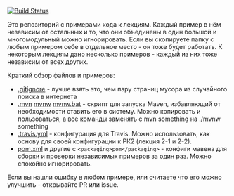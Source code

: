 [![Build Status](https://travis-ci.org/java-park-mail-ru/samples.svg?branch=master)](https://travis-ci.org/java-park-mail-ru/samples)

Это репозиторий с примерами кода к лекциям. Каждый пример в нём независим от остальных и то, что они объединены в один большой и многомодульный можно игнорировать. Если вы скопируете папку с любым примером себе в отдельное место - он тоже будет работать. К некоторым лекциям дано несколько примеров - каждый из них тоже независим от всех других.

Краткий обзор файлов и примеров:
- [.gitignore](.gitignore) - лучше взять это, чем пару страниц мусора из случайного поиска в интернета
- [.mvn](.mvn) [mvnw](mvnw) [mvnw.bat](mvnw.bat) - скрипт для запуска Maven, избавляющий от необходимости ставить его в систему. Можно копировать и пользоваться, а все команды заменять с mvn something на ./mvnw something
- [.travis.yml](.travis.yml) - конфигурация для Travis. Можно использовать, как основу для своей конфигурации к РК2 (лекция 2-1 и 2-2).
- [pom.xml](pom.xml) и другие с `<packaging>pom</packaging>` - конфиги мавена для сборки и проверки независимых примеров за один раз. Можно спокойно игнорировать.

Если вы нашли ошибку в любом примере, или считаете что его можно улучшить - открывайте PR или issue.



